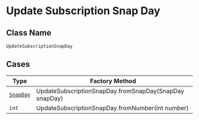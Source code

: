 
# Update Subscription Snap Day

## Class Name

`UpdateSubscriptionSnapDay`

## Cases

| Type | Factory Method |
|  --- | --- |
| [`SnapDay`](../../../doc/models/snap-day.md) | UpdateSubscriptionSnapDay.fromSnapDay(SnapDay snapDay) |
| `int` | UpdateSubscriptionSnapDay.fromNumber(int number) |


